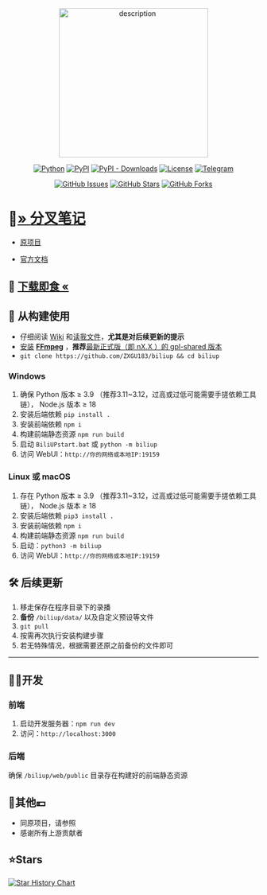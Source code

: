 <div align="center">
  <img src="https://docs.biliup.me/home.png" alt="description" width="300" height="300"/>
</div>

<div align="center">

[![Python](https://img.shields.io/badge/python-3.9%2B-blue)](http://www.python.org/download)
[![PyPI](https://img.shields.io/pypi/v/biliup)](https://pypi.org/project/biliup)
[![PyPI - Downloads](https://img.shields.io/pypi/dm/biliup)](https://pypi.org/project/biliup)
[![License](https://img.shields.io/github/license/biliup/biliup)](https://github.com/biliup/biliup/blob/master/LICENSE)
[![Telegram](https://img.shields.io/badge/Telegram-Group-blue.svg?logo=telegram)](https://t.me/+IkpIABHqy6U0ZTQ5)

[![GitHub Issues](https://img.shields.io/github/issues/biliup/biliup?label=Issues)](https://github.com/biliup/biliup/issues)
[![GitHub Stars](https://img.shields.io/github/stars/biliup/biliup)](https://github.com/biliup/biliup/stargazers)
[![GitHub Forks](https://img.shields.io/github/forks/biliup/biliup)](https://github.com/biliup/biliup/network)
</div>


# 📜[» 分叉笔记 ](https://github.com/ZXGU183/biliup/wiki)

- [原项目](https://github.com/biliup/biliup)

- [官方文档](https://docs.biliup.me)

## 🍱 [下载即食 «](https://github.com/ZXGU183/biliup/releases)

## 🚀 从构建使用

- 仔细阅读 [Wiki](https://github.com/ZXGU183/biliup/wiki) 和[读我文件](https://github.com/ZXGU183/biliup/blob/master/README.md)，**尤其是对后续更新的提示**
- [安装](https://zhuanlan.zhihu.com/p/662421567)  [**FFmpeg**](https://ffmpeg.org/) ，**推荐**[最新正式版（即 nX.X ）的 gpl-shared 版本](https://github.com/BtbN/FFmpeg-Builds/releases)
- `git clone https://github.com/ZXGU183/biliup && cd biliup`

### Windows
1. 确保 Python 版本 ≥ 3.9 （推荐3.11~3.12，过高或过低可能需要手搓依赖工具链）， Node.js 版本 ≥ 18
2. 安装后端依赖 `pip install .`
3. 安装前端依赖 `npm i`
4. 构建前端静态资源 `npm run build`
5. 启动 `BiliUPstart.bat` 或 `python -m biliup`
6. 访问 WebUI：`http://你的网络或本地IP:19159`

### Linux 或 macOS
1. 存在 Python 版本 ≥ 3.9 （推荐3.11~3.12，过高或过低可能需要手搓依赖工具链）， Node.js 版本 ≥ 18
2. 安装后端依赖 `pip3 install .`
3. 安装前端依赖 `npm i`
4. 构建前端静态资源 `npm run build`
5. 启动：`python3 -m biliup`
6. 访问 WebUI：`http://你的网络或本地IP:19159`

## 🛠️ 后续更新
1. 移走保存在程序目录下的录播
2. **备份** `/biliup/data/` 以及自定义预设等文件
3. `git pull`
4. 按需再次执行安装构建步骤
5. 若无特殊情况，根据需要还原之前备份的文件即可

---

## 🧑‍💻开发

### 前端

1. 启动开发服务器：`npm run dev`
2. 访问：`http://localhost:3000`

### 后端

确保 `/biliup/web/public` 目录存在构建好的前端静态资源

## 🤝其他💴
* 同原项目，请参照
* 感谢所有上游贡献者

## ⭐Stars
[![Star History Chart](https://api.star-history.com/svg?repos=biliup/biliup&type=Date)](https://star-history.com/#biliup/biliup&Date)
